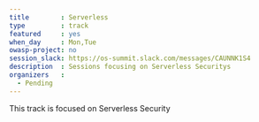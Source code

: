 ```yaml
---
title        : Serverless
type         : track
featured     : yes
when_day     : Mon,Tue
owasp-project: no
session_slack: https://os-summit.slack.com/messages/CAUNNK1S4
description  : Sessions focusing on Serverless Securitys
organizers   :
  - Pending
---
```


This track is focused on Serverless Security
